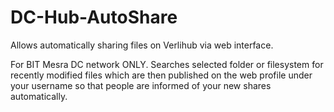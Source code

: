 DC-Hub-AutoShare
================

Allows automatically sharing files on Verlihub via web interface.

For BIT Mesra DC network ONLY.
Searches selected folder or filesystem for recently modified files which are then published on the web profile under your username
so that people are informed of your new shares automatically.
